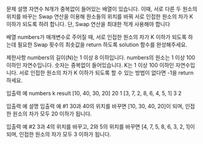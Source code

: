 문제 설명
자연수 N개가 중복없이 들어있는 배열이 있습니다.
이때, 서로 다른 두 원소의 위치를 바꾸는 Swap 연산을 이용해 원소들의 위치를 바꿔 서로 인접한 원소의 차가 K 이하가 되도록 하려 합니다.
단, Swap 연산을 최대한 적게 사용해야 합니다

배열 numbers가 매개변수로 주어질 때,
서로 인접한 원소의 차가 K 이하가 되도록 하는데 필요한 Swap 횟수의 최솟값을 return 하도록 solution 함수를 완성해주세요.

제한사항
numbers의 길이(N)는 1 이상 8 이하입니다.
numbers의 원소는 1 이상 100 이하인 자연수입니다.
숫자는 중복없이 들어있습니다.
K는 1 이상 100 이하인 자연수입니다.
서로 인접한 원소의 차가 K 이하가 되도록 할 수 있는 방법이 없다면 -1을 return 하세요.

입출력 예
numbers                     k   result
[10, 40, 30, 20]            20  1
[3, 7, 2, 8, 6, 4, 5, 1]    3   2

입출력 예 설명
입출력 예 #1
30과 40의 위치를 바꾸면 [10, 30, 40, 20]이 되며, 인접한 원소의 차가 모두 20 이하가 됩니다.

입출력 예 #2
3과 4의 위치를 바꾸고, 2와 5의 위치를 바꾸면 [4, 7, 5, 8, 6, 3, 2, 1]이 되며, 인접한 원소의 차가 모두 3 이하가 됩니다.